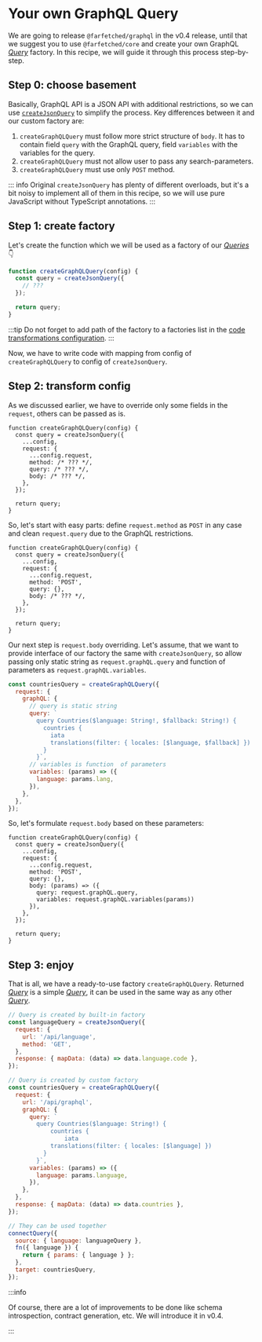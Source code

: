 # Your own GraphQL Query

We are going to release `@farfetched/graphql` in the v0.4 release, until that we suggest you to use `@farfetched/core` and create your own GraphQL [_Query_](/api/primitives/query) factory. In this recipe, we will guide it through this process step-by-step.

## Step 0: choose basement

Basically, GraphQL API is a JSON API with additional restrictions, so we can use [`createJsonQuery`](/api/factories/create_json_query) to simplify the process. Key differences between it and our custom factory are:

1. `createGraphQLQuery` must follow more strict structure of `body`. It has to contain field `query` with the GraphQL query, field `variables` with the variables for the query.
2. `createGraphQLQuery` must not allow user to pass any search-parameters.
3. `createGraphQLQuery` must use only `POST` method.

::: info
Original `createJsonQuery` has plenty of different overloads, but it's a bit noisy to implement all of them in this recipe, so we will use pure JavaScript without TypeScript annotations.
:::

## Step 1: create factory

Let's create the function which we will be used as a factory of our [_Queries_](/api/primitives/query) 👇

```js
function createGraphQLQuery(config) {
  const query = createJsonQuery({
    // ???
  });

  return query;
}
```

:::tip
Do not forget to add path of the factory to a factories list in the [code transformations configuration](/recipes/sids).
:::

Now, we have to write code with mapping from config of `createGraphQLQuery` to config of `createJsonQuery`.

## Step 2: transform config

As we discussed earlier, we have to override only some fields in the `request`, others can be passed as is.

```js{3,5}
function createGraphQLQuery(config) {
  const query = createJsonQuery({
    ...config,
    request: {
      ...config.request,
      method: /* ??? */,
      query: /* ??? */,
      body: /* ??? */,
    },
  });

  return query;
}
```

So, let's start with easy parts: define `request.method` as `POST` in any case and clean `request.query` due to the GraphQL restrictions.

```js{6-7}
function createGraphQLQuery(config) {
  const query = createJsonQuery({
    ...config,
    request: {
      ...config.request,
      method: 'POST',
      query: {},
      body: /* ??? */,
    },
  });

  return query;
}
```

Our next step is `request.body` overriding. Let's assume, that we want to provide interface of our factory the same with `createJsonQuery`, so allow passing only static string as `request.graphQL.query` and function of parameters as `request.graphQL.variables`.

```js
const countriesQuery = createGraphQLQuery({
  request: {
    graphQL: {
      // query is static string
      query: `
        query Countries($language: String!, $fallback: String!) {
          countries {
            iata
            translations(filter: { locales: [$language, $fallback] })
          }
        }`,
      // variables is function  of parameters
      variables: (params) => ({
        language: params.lang,
      }),
    },
  },
});
```

So, let's formulate `request.body` based on these parameters:

```js{8-11}
function createGraphQLQuery(config) {
  const query = createJsonQuery({
    ...config,
    request: {
      ...config.request,
      method: 'POST',
      query: {},
      body: (params) => ({
        query: request.graphQL.query,
        variables: request.graphQL.variables(params))
      }),
    },
  });

  return query;
}
```

## Step 3: enjoy

That is all, we have a ready-to-use factory `createGraphQLQuery`. Returned [_Query_](/api/primitives/query) is a simple [_Query_](/api/primitives/query), it can be used in the same way as any other [_Query_](/api/primitives/query).

```js
// Query is created by built-in factory
const languageQuery = createJsonQuery({
  request: {
    url: '/api/language',
    method: 'GET',
  },
  response: { mapData: (data) => data.language.code },
});

// Query is created by custom factory
const countriesQuery = createGraphQLQuery({
  request: {
    url: '/api/graphql',
    graphQL: {
      query: `
        query Countries($language: String!) {
            countries {
                iata
            translations(filter: { locales: [$language] })
          }
        }`,
      variables: (params) => ({
        language: params.language,
      }),
    },
  },
  response: { mapData: (data) => data.countries },
});

// They can be used together
connectQuery({
  source: { language: languageQuery },
  fn({ language }) {
    return { params: { language } };
  },
  target: countriesQuery,
});
```

:::info

Of course, there are a lot of improvements to be done like schema introspection, contract generation, etc. We will introduce it in v0.4.

:::
